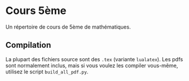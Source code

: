 # Cours 5ème

Un répertoire de cours de 5ème de mathématiques.

## Compilation

La plupart des fichiers source sont des `.tex` (variante `lualatex`). Les pdfs sont normalement inclus, mais si vous voulez les compiler vous-même, utilisez le script `build_all_pdf.py`.
